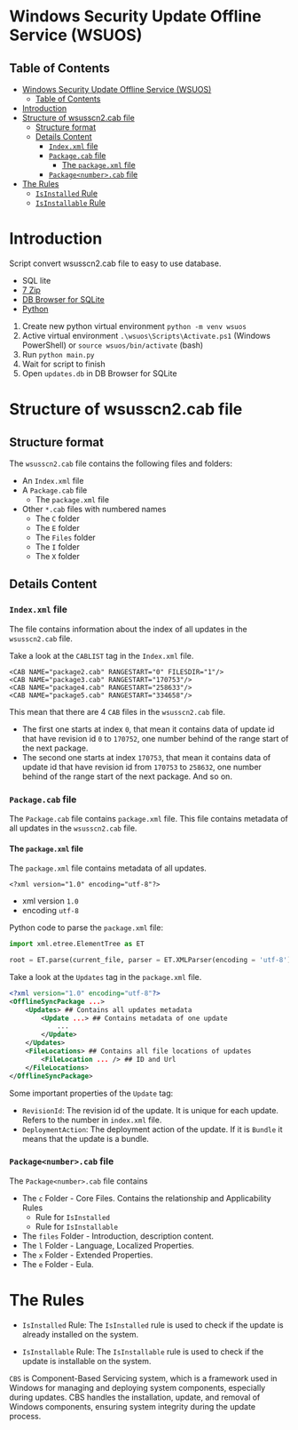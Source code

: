 # Windows Security Update Offline Service (WSUOS)

## Table of Contents

- [Windows Security Update Offline Service (WSUOS)](#windows-security-update-offline-service-wsuos)
  - [Table of Contents](#table-of-contents)
- [Introduction](#introduction)
- [Structure of wsusscn2.cab file](#structure-of-wsusscn2cab-file)
  - [Structure format](#structure-format)
  - [Details Content](#details-content)
    - [`Index.xml` file](#indexxml-file)
    - [`Package.cab` file](#packagecab-file)
      - [The `package.xml` file](#the-packagexml-file)
    - [`Package<number>.cab` file](#packagenumbercab-file)
- [The Rules](#the-rules)
  - [`IsInstalled` Rule](#isinstalled-rule)
  - [`IsInstallable` Rule](#isinstallable-rule)


# Introduction

Script convert wsusscn2.cab file to easy to use database.

- SQL lite
- [7 Zip](https://www.7-zip.org/download.html)
- [DB Browser for SQLite](https://sqlitebrowser.org/)
- [Python](https://www.python.org/)


1. Create new python virtual environment `python -m venv wsuos`
2. Active virtual environment `.\wsuos\Scripts\Activate.ps1` (Windows PowerShell) or `source wsuos/bin/activate` (bash)
3. Run `python main.py`
4. Wait for script to finish
5. Open `updates.db` in DB Browser for SQLite

# Structure of wsusscn2.cab file

## Structure format

The `wsusscn2.cab` file contains the following files and folders:

- An `Index.xml` file
- A `Package.cab` file
  - The `package.xml` file
- Other `*.cab` files with numbered names
  - The `C` folder
  - The `E` folder
  - The `Files` folder
  - The `I` folder
  - The `X` folder

## Details Content 

### `Index.xml` file

The file contains information about the index of all updates in the `wsusscn2.cab` file.

Take a look at the `CABLIST` tag in the `Index.xml` file.

```
<CAB NAME="package2.cab" RANGESTART="0" FILESDIR="1"/>
<CAB NAME="package3.cab" RANGESTART="170753"/>
<CAB NAME="package4.cab" RANGESTART="258633"/>
<CAB NAME="package5.cab" RANGESTART="334658"/>
```

This mean that there are 4 `CAB` files in the `wsusscn2.cab` file. 
- The first one starts at index `0`, that mean it contains data of update id that have revision id `0` to `170752`, one number behind of the range start of the next package. 
- The second one starts at index `170753`, that mean it contains data of update id that have revision id from `170753` to `258632`, one number behind of the range start of the next package. And so on.

### `Package.cab` file

The `Package.cab` file contains `package.xml` file. This file contains metadata of all updates in the `wsusscn2.cab` file.

#### The `package.xml` file

The `package.xml` file contains metadata of all updates.

`<?xml version="1.0" encoding="utf-8"?>`
- xml version `1.0`
- encoding `utf-8`

Python code to parse the `package.xml` file:
```python
import xml.etree.ElementTree as ET

root = ET.parse(current_file, parser = ET.XMLParser(encoding = 'utf-8'))
```

Take a look at the `Updates` tag in the `package.xml` file.

```xml
<?xml version="1.0" encoding="utf-8"?>
<OfflineSyncPackage ...> 
	<Updates> ## Contains all updates metadata
		<Update ...> ## Contains metadata of one update
            ...
        </Update>
    </Updates>
    <FileLocations> ## Contains all file locations of updates
        <FileLocation ... /> ## ID and Url
    </FileLocations>
</OfflineSyncPackage>
```

Some important properties of the `Update` tag:
- `RevisionId`: The revision id of the update. It is unique for each update. Refers to the number in `index.xml` file.
- `DeploymentAction`: The deployment action of the update. If it is `Bundle` it means that the update is a bundle.

### `Package<number>.cab` file

The `Package<number>.cab` file contains
- The `c` Folder - Core Files. Contains the relationship and Applicability Rules
  - Rule for `IsInstalled`
  - Rule for `IsInstallable`
- The `files` Folder - Introduction, description content.
- The `l` Folder - Language, Localized Properties.
- The `x` Folder - Extended Properties.
- The `e` Folder - Eula.

# The Rules

- `IsInstalled` Rule: The `IsInstalled` rule is used to check if the update is already installed on the system.

-  `IsInstallable` Rule: The `IsInstallable` rule is used to check if the update is installable on the system.

`CBS` is Component-Based Servicing system, which is a framework used in Windows for managing and deploying system components, especially during updates. CBS handles the installation, update, and removal of Windows components, ensuring system integrity during the update process.
